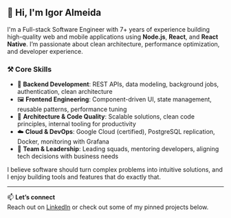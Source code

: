 ## 👋 Hi, I'm Igor Almeida

I'm a Full-stack Software Engineer with 7+ years of experience building high-quality web and mobile applications using **Node.js**, **React**, and **React Native**. I’m passionate about clean architecture, performance optimization, and developer experience.

### ⚒️ Core Skills
- 🔧 **Backend Development**: REST APIs, data modeling, background jobs, authentication, clean architecture
- 🖼️ **Frontend Engineering**: Component-driven UI, state management, reusable patterns, performance tuning
- 📐 **Architecture & Code Quality**: Scalable solutions, clean code principles, internal tooling for productivity
- ☁️ **Cloud & DevOps**: Google Cloud (certified), PostgreSQL replication, Docker, monitoring with Grafana
- 🤝 **Team & Leadership**: Leading squads, mentoring developers, aligning tech decisions with business needs

I believe software should turn complex problems into intuitive solutions, and I enjoy building tools and features that do exactly that.

---

📫 **Let’s connect**  
Reach out on [LinkedIn](https://www.linkedin.com/in/ialmeida-dev) or check out some of my pinned projects below.
